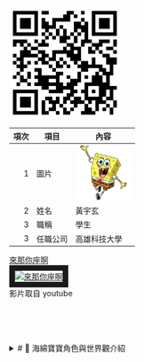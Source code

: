 <img src="4_qrcode.png" width="200" height="200">

| 項次 | 項目 | 內容 |
|----:|------|------|
|1 | 圖片 | <img src="main.png" width="100" Height="100" />|
|2 | 姓名 | 黃宇玄 |
|3 | 職稱 | 學生 |
|3 | 任職公司 | 高雄科技大學 |

<a href="https://www.youtube.com/watch?v=_dovHf8pnek" target="_blank">來那你座啊</a><br>
<a href="http://www.youtube.com/watch?feature=player_embedded&v=_dovHf8pnek" target="_blank"><img src="http://img.youtube.com/vi/_dovHf8pnek/0.jpg" 
alt="來那你座啊" width="400" height="250" border="10" /></a>
<br>影片取自 youtube

<br><br><br>


<details>
<summary>
# 🌊 海綿寶寶角色與世界觀介紹
</summary>
## 📺 播出資訊
 **首播日期**：1999年5月1日
 **播放狀態**：持續播出中
 **故事背景**：比奇堡（Bikini Bottom）——位於太平洋海底的一座虛構城市

## 🗺️ 主要場景區域

| 比奇堡市中心 | 蟹堡王餐廳 | 比奇堡海灘 | 比奇堡學校 |
|--------------|-------------|--------------|--------------|
| 松鼠穀倉     | 派大星家   | 章魚哥家     | 海綿寶寶家   |
| 痞老板實驗室 | 海底監獄   | 水母原野     | 醃黃瓜山谷   |

## ⭐ 主要角色與特色

### 🧽 主角群
- **海綿寶寶**：樂觀勤奮的海綿，住在鳳梨屋，是蟹堡王的金牌廚師  
- **派大星**：海綿寶寶最好的朋友，懶惰又單純的海星  
- **章魚哥**：鄰居兼同事，討厭吵鬧，熱愛音樂與藝術  

### 🦀 配角群
- **蟹老闆**：蟹堡王老闆，超級愛錢  
- **痞老板**：陰險小老闆，總想偷蟹堡秘方  
- **珊迪**：來自德州的松鼠，科學家 & 空手道高手  

### 👥 其他居民
- 比奇堡警察、駕訓班老師（Mrs. Puff）、郵差魚、市長等等

## 🧭 經典地點
- 蟹堡王餐廳
- 派大星家 & 鳳梨屋
- 水母原野
- 比奇堡醫院

## 🎉 經典元素
- 🪼 水母捕捉  
- 🍔 蟹堡秘方  
- 🫧 泡泡派對  
- 🎄 聖誕 & 🎃 萬聖節特輯  
</details>




